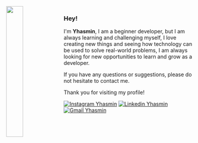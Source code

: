 <img align="left" src="https://th.bing.com/th/id/OIG.By5F5el.CF1sJFnMc5Z_?pid=ImgGn" width="30%" height="30%">

### Hey!

I'm **Yhasmin**, I am a beginner developer, but I am always learning and challenging myself, I love creating new things and seeing how technology can be used to solve real-world problems, I am always looking for new opportunities to learn and grow as a developer.

If you have any questions or suggestions, please do not hesitate to contact me.

Thank you for visiting my profile!

[![Instagram Yhasmin](https://img.shields.io/badge/-@ss__yhasmin-F44747?style=flat-square&labelColor=F44747&logo=instagram&logoColor=white&link=https://instagram.com/ss_yhasmin)](https://www.instagram.com/ss_yhasmin/) [![Linkedin Yhasmin](https://img.shields.io/badge/-Yhasmin_Souza_e_Silva-blue?style=flat-square&logo=Linkedin&logoColor=white&link=https://www.linkedin.com/in/yhasmin-souza-e-silva-7602ab239/)](https://www.linkedin.com/in/yhasmin-souza-e-silva-7602ab239/) [![Gmail Yhasmin](https://img.shields.io/badge/-yhasminsouzaesilva@gmail.com-c14438?style=flat-square&logo=Gmail&logoColor=white&link=mailto:yhasminsouzaesilva@gmail.com)](mailto:yhasminsouzaesilva@gmail.com)

<br>
